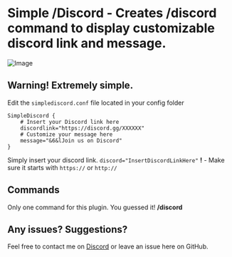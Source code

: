 # Simple /Discord - Creates /discord command to display customizable discord link and message.
![Image](https://cdn.discordapp.com/attachments/529496121790169119/549811951450980362/b42318a6b4d89a607035038d5d31ba9c.png)
## Warning! Extremely simple.
Edit the `simplediscord.conf` file located in your config folder

```
SimpleDiscord {
    # Insert your Discord link here
    discordlink="https://discord.gg/XXXXXX"
    # Customize your message here
    message="&6&lJoin us on Discord"
}
```


Simply insert your discord link. `discord="InsertDiscordLinkHere"`
**!** - Make sure it starts with `https://` or `http://`


## Commands
Only one command for this plugin. You guessed it! **/discord**

## Any issues? Suggestions?
Feel free to contact me on [Discord](https://discord.gg/mGgfyaS) or leave an issue here on GitHub.
